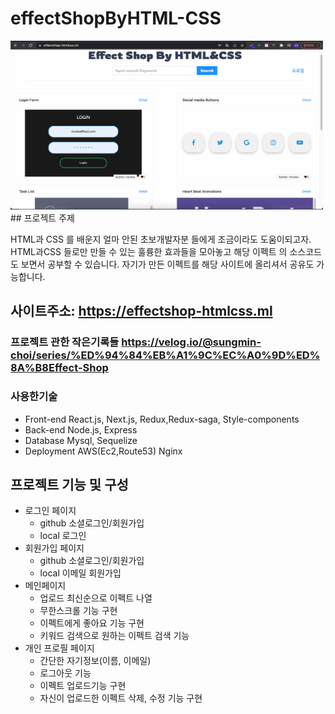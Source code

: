 # effectShopByHTML-CSS

 <img src="result.gif"  width="500" height="270"> 
## 프로젝트 주제

HTML과 CSS 를 배운지 얼마 안된 초보개발자분 들에게 조금이라도 도움이되고자. HTML과CSS 들로만 만들 수 있는 훌륭한 효과들을 모아놓고 해당 이펙트 의 소스코드도 보면서 공부할 수 있습니다. 자기가 만든 이펙트를 해당 사이트에 올리셔서 공유도 가능합니다.

## 사이트주소: https://effectshop-htmlcss.ml

### 프로젝트 관한 작은기록들 https://velog.io/@sungmin-choi/series/%ED%94%84%EB%A1%9C%EC%A0%9D%ED%8A%B8Effect-Shop

### 사용한기술

- Front-end
  React.js, Next.js, Redux,Redux-saga, Style-components
- Back-end
  Node.js, Express
- Database
  Mysql, Sequelize
- Deployment
  AWS(Ec2,Route53) Nginx

## 프로젝트 기능 및 구성

- 로그인 페이지
  - github 소셜로그인/회원가입
  - local 로그인
- 회원가입 페이지
  - github 소셜로그인/회원가입
  - local 이메일 회원가입
- 메인페이지
  - 업로드 최신순으로 이펙트 나열
  - 무한스크롤 기능 구현
  - 이펙트에게 좋아요 기능 구현
  - 키워드 검색으로 원하는 이펙트 검색 기능
- 개인 프로필 페이지
  - 간단한 자기정보(이름, 이메일)
  - 로그아웃 기능
  - 이펙트 업로드기능 구현
  - 자신이 업로드한 이펙트 삭제, 수정 기능 구현

